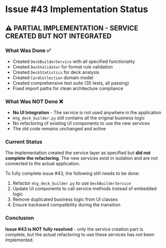 # Issue #43 Implementation Status

## ⚠️ PARTIAL IMPLEMENTATION - SERVICE CREATED BUT NOT INTEGRATED

### What Was Done ✅
- Created `DeckBuilderService` with all specified functionality
- Created `DeckValidator` for format rule validation  
- Created `DeckStatistics` for deck analysis
- Created `CardCollection` domain model
- Created comprehensive test suite (35 tests, all passing)
- Fixed import paths for clean architecture compliance

### What Was NOT Done ❌
- **No UI Integration** - The service is not used anywhere in the application
- `mtg_deck_builder.py` still contains all the original business logic
- No refactoring of existing UI components to use the new services
- The old code remains unchanged and active

### Current Status
The implementation created the service layer as specified but **did not complete the refactoring**. The new services exist in isolation and are not connected to the actual application. 

To fully complete issue #43, the following still needs to be done:
1. Refactor `mtg_deck_builder.py` to use `DeckBuilderService`
2. Update UI components to call service methods instead of embedded logic
3. Remove duplicated business logic from UI classes
4. Ensure backward compatibility during the transition

### Conclusion
**Issue #43 is NOT fully resolved** - only the service creation part is complete, but the actual refactoring to use these services has not been implemented.